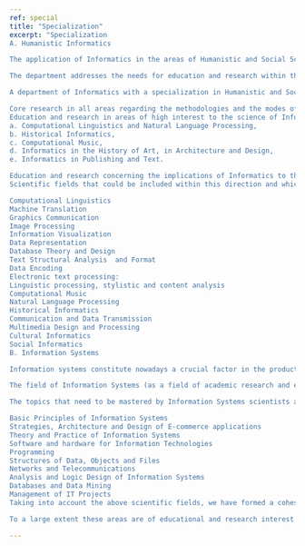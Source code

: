 ```yaml
---
ref: special
title: "Specialization"
excerpt: "Specialization
A. Humanistic Informatics

The application of Informatics in the areas of Humanistic and Social Sciences covers a wide range of topics and interests. Despite the potential it represents for the related scientific fields, the adoption of Informatics in these areas is faced with reservations.

The department addresses the needs for education and research within the area of Informatics, and tones in with the nature of the Ionian University and Greece in general. The department is unique in Greece with respect to this orientation.

A department of Informatics with a specialization in Humanistic and Social studies does not only imply an emphasis on applications of Informatics in the related areas, but also

Core research in all areas regarding the methodologies and the modes of incorporating new technologies into the scientific body of the corresponding fields.
Education and research in areas of high interest to the science of Informatics, as well as to the corresponding scientific fields. As an indication, such areas are:
a. Computational Linguistics and Natural Language Processing,
b. Historical Informatics,
c. Computational Music,
d. Informatics in the History of Art, in Architecture and Design,
e. Informatics in Publishing and Text.

Education and research concerning the implications of Informatics to the related scientific fields, as well as to the culture and the community in general. These effects often entail radical changes in social relations and social structures.
Scientific fields that could be included within this direction and which could possibly constitute a course schedule (alongside with core courses), are:

Computational Linguistics
Machine Translation
Graphics Communication
Image Processing
Information Visualization
Data Representation
Database Theory and Design
Text Structural Analysis  and Format
Data Encoding
Electronic text processing:
Linguistic processing, stylistic and content analysis
Computational Music
Natural Language Processing
Historical Informatics
Communication and Data Transmission
Multimedia Design and Processing
Cultural Informatics
Social Informatics
B. Information Systems

Information systems constitute nowadays a crucial factor in the production and provisioning of services as well as the management of organizations. The effective and efficient use of Information Technologies is a significant element for commercial enterprises that wish to gain a competitive advantage, as well as for state organizations that wish to provide quality services. As a result, Information technologies are an integral part of the strategy of every organization, regardless its size and status.

The field of Information Systems (as a field of academic research and education), arose in the 1960s, when organizations extended the use of Information Technologies in order to support the operating processes of decision making, as well as their competition strategy. Thereby, university departments that were related to financial and human resources management acknowledged the need to create course plans that cover the topics of Information Technologies.

The topics that need to be mastered by Information Systems scientists are defined in the ACM Model Curriculum and Guidelines for Undergraduate Degree Programs in Information Systems (ACM IS 2002):

Basic Principles of Information Systems
Strategies, Architecture and Design of E-commerce applications
Theory and Practice of Information Systems
Software and hardware for Information Technologies
Programming
Structures of Data, Objects and Files
Networks and Telecommunications
Analysis and Logic Design of Information Systems
Databases and Data Mining
Management of IT Projects
Taking into account the above scientific fields, we have formed a cohesive course plan for the Information Systems specialization of our department.

To a large extent these areas are of educational and research interest to the other departments of the Ionian University and related courses can be implemented in collaboration with the latter."

---
```



